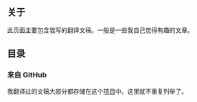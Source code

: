 ## 关于

此页面主要包含我写的翻译文稿。一般是一些我自己觉得有趣的文章。

## 目录

### 来自 GitHub

我翻译过的文稿大部分都存储在这个[项目](https://github.com/Hanjingxue-Boling/Documentation-archive)中。这里就不重复列举了。
